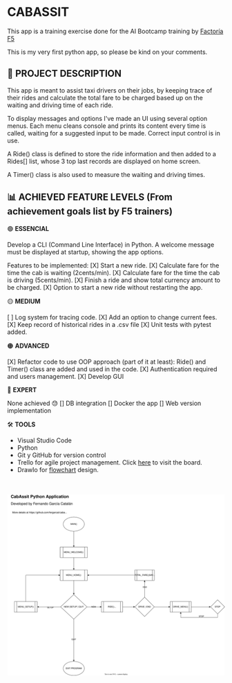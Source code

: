 # **CABASSIT**

This app is a training exercise done for the AI Bootcamp training by [Factoría F5](https:https://factoriaf5.org/ "Factoría F5")

This is my very first python app, so please be kind on your comments.



## 📝 **PROJECT DESCRIPTION**

This app is meant to assist taxi drivers on their jobs, by keeping trace of their rides and calculate the total fare to be charged based up on the waiting and driving time of each ride.

To display messages and options I've made an UI using several option menus. Each menu cleans console and prints its content every time is called, waiting for a suggested input to be made. Correct input control is in use.<br>

A Ride() class is defined to store the ride information and then added to a Rides[] list, whose 3 top last records are displayed on home screen.<br>

A Timer() class is also used to measure the waiting and driving times.



## 📊 **ACHIEVED FEATURE LEVELS (From achievement goals list by F5 trainers)**

🟢 **ESSENCIAL**

Develop a CLI (Command Line Interface) in Python. A welcome message must be displayed at startup, showing the app options.

Features to be implemented:
[X] Start a new ride.
[X] Calculate fare for the time the cab is waiting (2cents/min).
[X] Calculate fare for the time the cab is driving (5cents/min).
[X] Finish a ride and show total currency amount to be charged.
[X] Option to start a new ride without restarting the app.
  
🟡 **MEDIUM**

[ ] Log system for tracing code.
[X] Add an option to change current fees.
[X] Keep record of historical rides in a .csv file
[X] Unit tests with pytest added.
 
🟠 **ADVANCED**

[X] Refactor code to use OOP approach (part of it at least): Ride() and Timer() class are added and used in the code.
[X] Authentication required and users management.
[X] Develop GUI
  
🔴 **EXPERT**

None achieved 😓
[] DB integration
[] Docker the app
[] Web version implementation
 
🛠️ **TOOLS**

- Visual Studio Code<br>
- Python<br>
- Git y GitHub for version control<br>
- Trello for agile project management. Click [here](https://trello.com/b/UmB2dVmd/cabassist) to visit the board.
- DrawIo for [flowchart](https://github.com/fergarcat/cabassist/blob/main/CabAssist-FlowChart.png) design.


<BR><BR>
![CabAssit Flowchart](https://github.com/fergarcat/cabassist/blob/main/CabAssist-FlowChart.svg)

